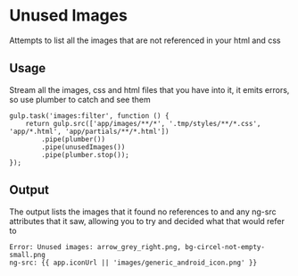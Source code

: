 # Unused Images

Attempts to list all the images that are not referenced in your html and css

## Usage

Stream all the images, css and html files that you have into it, it emits errors, so use plumber to catch and see them

	gulp.task('images:filter', function () {
	    return gulp.src(['app/images/**/*', '.tmp/styles/**/*.css', 'app/*.html', 'app/partials/**/*.html'])
	        .pipe(plumber())
	        .pipe(unusedImages())
	        .pipe(plumber.stop());
	});
	
## Output

The output lists the images that it found no references to and any ng-src attributes that it saw, allowing you to try and decided what that would refer to

    Error: Unused images: arrow_grey_right.png, bg-circel-not-empty-small.png
    ng-src: {{ app.iconUrl || 'images/generic_android_icon.png' }}
